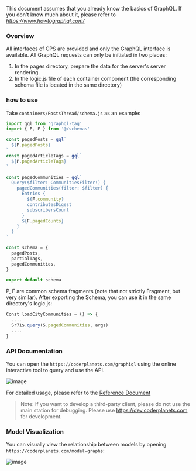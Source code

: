 This document assumes that you already know the basics of GraphQL. If you don't know much about it, please refer to _https://www.howtographql.com/_

### Overview

All interfaces of CPS are provided and only the GraphQL interface is available. All GraphQL requests can only be initiated in two places:

1. In the pages directory, prepare the data for the server's server rendering.
2. In the logic.js file of each container component (the corresponding schema file is located in the same directory)

### how to use

Take `containers/PostsThread/schema.js` as an example:

```js
import gql from 'graphql-tag'
import { P, F } from '@/schemas'

const pagedPosts = gql`
  ${P.pagedPosts}
`
const pagedArticleTags = gql`
  ${P.pagedArticleTags}
`

const pagedCommunities = gql`
  Query($filter: CommunitiesFilter!) {
    pagedCommunities(filter: $filter) {
      Entries {
        ${F.community}
        contributesDigest
        subscribersCount
      }
      ${F.pagedCounts}
    }
  }
`

const schema = {
  pagedPosts,
  partialTags,
  pagedCommunities,
}

export default schema
```

P, F are common schema fragments (note that not strictly Fragment, but very similar). After exporting the Schema, you can use it in the same directory's logic.js:

```js
Const loadCityCommunities = () => {
  ....
  Sr71$.query(S.pagedCommunities, args)
  ....
}
```

### API Documentation

You can open the `https://coderplanets.com/graphiql` using the online interactive tool to query and use the API.

![image](https://user-images.githubusercontent.com/6184465/51720977-ae199a80-208a-11e9-9e9e-2617f53a8616.png)

For detailed usage, please refer to the [Reference Document](https://github.com/prisma/graphql-playground)

> Note: If you want to develop a third-party client, please do not use the main station for debugging. Please use https://dev.coderplanets.com for development.

### Model Visualization

You can visually view the relationship between models by opening `https://coderplanets.com/model-graphs`:

![image](https://user-images.githubusercontent.com/6184465/51719807-df439c00-2085-11e9-99d8-b1848fbb77b6.png)
